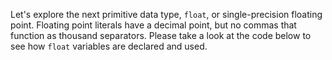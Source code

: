 Let's explore the next primitive data type, `float`, or single-precision floating point. Floating point literals have a decimal point, but no commas that function as thousand separators. Please take a look at the code below to see how `float` variables are declared and used.

